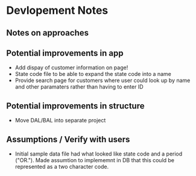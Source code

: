 # Devlopement Notes

## Notes on approaches

## Potential improvements in app

* Add dispay of customer information on page!
* State code file to be able to expand the state code into a name
* Provide search page for customers where user could look up by name and other paramaters rather than having to enter ID

## Potential improvements in structure

* Move DAL/BAL into separate project

## Assumptions / Verify with users

* Initial sample data file had what looked like state code and a period ("OR."). Made assumtion to implememnt in DB that this could be represented as a two character code.